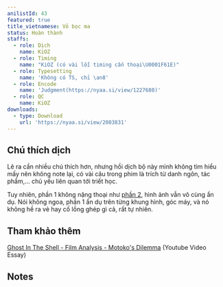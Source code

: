 ```yaml
---
anilistId: 43
featured: true
title_vietnamese: Vỏ bọc ma
status: Hoàn thành
staffs:
  - role: Dịch
    name: KiOZ
  - role: Timing
    name: "KiOZ (có vài lỗi timing cấn thoại\U0001F61E)"
  - role: Typesetting
    name: 'Không có TS, chỉ \an8'
  - role: Encode
    name: 'Judgment(https://nyaa.si/view/1227680)'
  - role: QC
    name: KiOZ
downloads:
  - type: Download
    url: 'https://nyaa.si/view/2003831'
---
```

## Chú thích dịch

Lẽ ra cần nhiều chú thích hơn, nhưng hồi dịch bộ này mình không tìm hiểu mấy nên không note lại, có vài câu trong phim là trích từ danh ngôn, tác phẩm,... chủ yếu liên quan tới triết học.

Tuy nhiên, phần 1 không nặng thoại như [phần 2](../ghost-in-the-shell-02-2004/ghost-in-the-shell-02-2004.md), hình ảnh vẫn vô cùng ẩn dụ. Nói không ngoa, phần 1 ẩn dụ trên từng khung hình, góc máy, và nó không hề ra vẻ hay cố lồng ghép gì cả, rất tự nhiên.

## Tham khảo thêm

[Ghost In The Shell - Film Analysis - Motoko's Dilemma](https://youtu.be/l9v8FzQ2btg) (Youtube Video Essay)

## Notes
